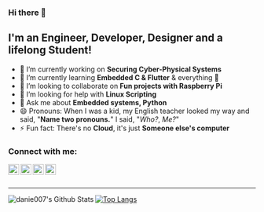 ### Hi there 👋

## I'm an Engineer, Developer, Designer and a lifelong Student!

<!--
**danie007/danie007** is a ✨ _special_ ✨ repository because its `README.md` (this file) appears on your GitHub profile.
-->

- 🔭 I’m currently working on **Securing Cyber-Physical Systems**
- 🌱 I’m currently learning **Embedded C & Flutter** & everything 🤣
- 👯 I’m looking to collaborate on **Fun projects with Raspberry Pi**
- 🤔 I’m looking for help with **Linux Scripting**
- 💬 Ask me about **Embedded systems, Python**
- 😄 Pronouns: When I was a kid, my English teacher looked my way and said, "**Name two pronouns.**" I said, "*Who?*, *Me?*"
- ⚡ Fun fact: There's no **Cloud**, it's just **Someone else's computer**

### Connect with me:

[<img align="left" alt="YouTube" width="22px" src="https://cdn.jsdelivr.net/npm/simple-icons@v3/icons/youtube.svg" />][youtube]
[<img align="left" alt="Twitter" width="22px" src="https://cdn.jsdelivr.net/npm/simple-icons@v3/icons/twitter.svg" />][twitter]
[<img align="left" alt="LinkedIn" width="22px" src="https://cdn.jsdelivr.net/npm/simple-icons@v3/icons/linkedin.svg" />][linkedin]
[<img align="left" alt="Instagram" width="22px" src="https://cdn.jsdelivr.net/npm/simple-icons@v3/icons/instagram.svg" />][instagram]

<br />
<br />

---

<img align="left" alt="danie007's Github Stats" src="https://github-readme-stats.vercel.app/api?username=danie007&show_icons=true&hide_border=true" />

[![Top Langs](https://github-readme-stats.vercel.app/api/top-langs/?username=danie007&layout=compact)](https://github.com/danie007?tab=repositories)

[twitter]: https://twitter.com/botfordani
[youtube]: https://www.youtube.com/channel/UCz5w2C2FJENwqm9PBI8FrYg
[instagram]: https://instagram.com/danied007
[linkedin]: https://www.linkedin.com/in/danielselvan/
